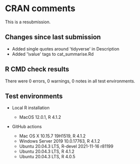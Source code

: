 # CRAN comments

This is a resubmission.

## Changes since last submission

* Added single quotes around 'tidyverse' in Description
* Added '\value' tags to cat_summarise.Rd

## R CMD check results

There were 0 errors, 0 warnings, 0 notes in all test environments.

## Test environments

* Local R installation
    * MacOS 12.0.1, R 4.1.2

* GitHub actions
    * Mac OS X 10.15.7 19H1519, R 4.1.2
    * Windows Server 2019 10.0.17763, R 4.1.2
    * Ubuntu 20.04.3 LTS, R-devel 2021-11-16 r81199
    * Ubuntu 20.04.3 LTS, R 4.1.2
    * Ubuntu 20.04.3 LTS, R 4.0.5
